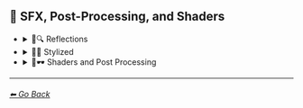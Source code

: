 ## 🌈 SFX, Post-Processing, and Shaders

- <details><summary>🌈🔍 Reflections</summary><p>

    | Keyword        | Example      |
    | ------------- |:-------------:|
    |Ray Tracing Reflections| <img src="https://github.com/willwulfken/MidJourney-Styles-and-Keywords/blob/main/Images/MidJourney%20Styles%20(sphere)/sphere_RayTracingReflections.png?raw=true" width="256" /> | 
    |Lumen Reflections| <img src="https://github.com/willwulfken/MidJourney-Styles-and-Keywords/blob/main/Images/MidJourney%20Styles%20(sphere)/sphere_LumenReflections.png?raw=true" width="256" /> | 
    |Screen Space Reflections| <img src="https://github.com/willwulfken/MidJourney-Styles-and-Keywords/blob/main/Images/MidJourney%20Styles%20(sphere)/sphere_ScreenSpaceReflections.png?raw=true" width="256" /> | 
    |Diffraction Grading| <img src="https://github.com/willwulfken/MidJourney-Styles-and-Keywords/blob/main/Images/MidJourney%20Styles%20(sphere)/sphere_DiffractionGrading.png?raw=true" width="256" /> |

    </p></details>


- <details><summary>🌈💫 Stylized</summary><p>

    | Keyword        | Example      |
    | ------------- |:-------------:|
    |Chromatic Aberration| <img src="https://github.com/willwulfken/MidJourney-Styles-and-Keywords/blob/main/Images/MidJourney%20Styles%20(sphere)/sphere_chromaticaberration.png?raw=true" width="256" /> | 
	|RGB Displacement| <img src="https://github.com/willwulfken/MidJourney-Styles-and-Keywords/blob/main/Images/MidJourney%20Styles%20(sphere)/sphere_RGBDisplacement.png?raw=true" width="256" /> |
    |Anaglyph| <img src="https://github.com/willwulfken/MidJourney-Styles-and-Keywords/blob/main/Images/MidJourney%20Styles%20(sphere)/sphere_Anaglyph.png?raw=true" width="256" /> | 
	|Multiscopy| <img src="https://github.com/willwulfken/MidJourney-Styles-and-Keywords/blob/main/Images/MidJourney%20Styles%20(sphere)/sphere_Multiscopy.png?raw=true" width="256" /> |
	|Autostereoscopy| <img src="https://github.com/willwulfken/MidJourney-Styles-and-Keywords/blob/main/Images/MidJourney%20Styles%20(sphere)/sphere_Autostereoscopy.png?raw=true" width="256" /> |
	|Stereoscopy| <img src="https://github.com/willwulfken/MidJourney-Styles-and-Keywords/blob/main/Images/MidJourney%20Styles%20(sphere)/sphere_Stereoscopy.png?raw=true" width="256" /> |
	|Parallax| <img src="https://github.com/willwulfken/MidJourney-Styles-and-Keywords/blob/main/Images/MidJourney%20Styles%20(sphere)/sphere_Parallax.png?raw=true" width="256" /> |
    |Scan Lines| <img src="https://github.com/willwulfken/MidJourney-Styles-and-Keywords/blob/main/Images/MidJourney%20Styles%20(sphere)/sphere_scanlines.png?raw=true" width="256" /> | 
    |Posterization| <img src="https://github.com/willwulfken/MidJourney-Styles-and-Keywords/blob/main/Images/MidJourney%20Styles%20(sphere)/sphere_posterization.png?raw=true" width="256" /> | 
	|Quantization| <img src="https://github.com/willwulfken/MidJourney-Styles-and-Keywords/blob/main/Images/MidJourney%20Styles%20(sphere)/sphere_Quantization.png?raw=true" width="256" /> |
    |Sobel Operator| <img src="https://github.com/willwulfken/MidJourney-Styles-and-Keywords/blob/main/Images/MidJourney%20Styles%20(sphere)/sphere_Sobeloperator.png?raw=true" width="256" /> | 
    |Edge Detection| <img src="https://github.com/willwulfken/MidJourney-Styles-and-Keywords/blob/main/Images/MidJourney%20Styles%20(sphere)/sphere_edgedetection.png?raw=true" width="256" /> | 
    |Interlaced| <img src="https://github.com/willwulfken/MidJourney-Styles-and-Keywords/blob/main/Images/MidJourney%20Styles%20(sphere)/sphere_interlaced.png?raw=true" width="256" /> | 
    |Moire Patterns| <img src="https://github.com/willwulfken/MidJourney-Styles-and-Keywords/blob/main/Images/MidJourney%20Styles%20(sphere)/sphere_moirepatterns.png?raw=true" width="256" /> |
    |Rounded| <img src="https://github.com/willwulfken/MidJourney-Styles-and-Keywords/blob/main/Images/MidJourney%20Styles%20(sphere)/sphere_Rounded.png?raw=true" width="256" /> |
    |Wavy| <img src="https://github.com/willwulfken/MidJourney-Styles-and-Keywords/blob/main/Images/MidJourney%20Styles%20(sphere)/sphere_Wavy.png?raw=true" width="256" /> |
    |Ripple| <img src="https://github.com/willwulfken/MidJourney-Styles-and-Keywords/blob/main/Images/MidJourney%20Styles%20(sphere)/sphere_Ripple.png?raw=true" width="256" /> |
    |Whirl| <img src="https://github.com/willwulfken/MidJourney-Styles-and-Keywords/blob/main/Images/MidJourney%20Styles%20(sphere)/sphere_Whirl.png?raw=true" width="256" /> |
    |Squiggly| <img src="https://github.com/willwulfken/MidJourney-Styles-and-Keywords/blob/main/Images/MidJourney%20Styles%20(sphere)/sphere_Squiggly.png?raw=true" width="256" /> |
    |Morph| <img src="https://github.com/willwulfken/MidJourney-Styles-and-Keywords/blob/main/Images/MidJourney%20Styles%20(sphere)/sphere_Morph.png?raw=true" width="256" /> |
    |Twisted Rays| <img src="https://github.com/willwulfken/MidJourney-Styles-and-Keywords/blob/main/Images/MidJourney%20Styles%20(sphere)/sphere_TwistedRays.png?raw=true" width="256" /> |
    |Starburst| <img src="https://github.com/willwulfken/MidJourney-Styles-and-Keywords/blob/main/Images/MidJourney%20Styles%20(sphere)/sphere_Starburst.png?raw=true" width="256" /> |
    |Emboss| <img src="https://github.com/willwulfken/MidJourney-Styles-and-Keywords/blob/main/Images/MidJourney%20Styles%20(sphere)/sphere_Emboss.png?raw=true" width="256" /> |
    |Blobby| <img src="https://github.com/willwulfken/MidJourney-Styles-and-Keywords/blob/main/Images/MidJourney%20Styles%20(sphere)/sphere_Blobby.png?raw=true" width="256" /> |
    |Blobs| <img src="https://github.com/willwulfken/MidJourney-Styles-and-Keywords/blob/main/Images/MidJourney%20Styles%20(sphere)/sphere_Blobs.png?raw=true" width="256" /> |
    |Cracks| <img src="https://github.com/willwulfken/MidJourney-Styles-and-Keywords/blob/main/Images/MidJourney%20Styles%20(sphere)/sphere_Cracks.png?raw=true" width="256" /> |
    |Textured| <img src="https://github.com/willwulfken/MidJourney-Styles-and-Keywords/blob/main/Images/MidJourney%20Styles%20(sphere)/sphere_Textured.png?raw=true" width="256" /> |
    |Convolution Matrix| <img src="https://github.com/willwulfken/MidJourney-Styles-and-Keywords/blob/main/Images/MidJourney%20Styles%20(sphere)/sphere_ConvolutionMatrix.png?raw=true" width="256" /> |
    |Dilate| <img src="https://github.com/willwulfken/MidJourney-Styles-and-Keywords/blob/main/Images/MidJourney%20Styles%20(sphere)/sphere_Dilate.png?raw=true" width="256" /> |
    |Erode| <img src="https://github.com/willwulfken/MidJourney-Styles-and-Keywords/blob/main/Images/MidJourney%20Styles%20(sphere)/sphere_Erode.png?raw=true" width="256" /> |
    |Dirty| <img src="https://github.com/willwulfken/MidJourney-Styles-and-Keywords/blob/main/Images/MidJourney%20Styles%20(sphere)/sphere_dirty.png?raw=true" width="256" /> | 
    |With Imperfections| <img src="https://github.com/willwulfken/MidJourney-Styles-and-Keywords/blob/main/Images/MidJourney%20Styles%20(sphere)/sphere_withimperfections.png?raw=true" width="256" /> | 
    |Distortion| <img src="https://github.com/willwulfken/MidJourney-Styles-and-Keywords/blob/main/Images/MidJourney%20Styles%20(sphere)/sphere_distortion.png?raw=true" width="256" /> | 
    |Lenticular| <img src="https://github.com/willwulfken/MidJourney-Styles-and-Keywords/blob/main/Images/MidJourney%20Styles%20(sphere)/sphere_Lenticular.png?raw=true" width="256" /> |
	|Cropped| <img src="https://github.com/willwulfken/MidJourney-Styles-and-Keywords/blob/main/Images/MidJourney%20Styles%20(sphere)/sphere_Cropped.png?raw=true" width="256" /> |


    </p></details>


- <details><summary>🌈🕶 Shaders and Post Processing</summary><p>

    | Keyword        | Example      |
    | ------------- |:-------------:|
    |Ray Traced| <img src="https://github.com/willwulfken/MidJourney-Styles-and-Keywords/blob/main/Images/MidJourney%20Styles%20(sphere)/sphere_RayTraced.png?raw=true" width="256" /> | 
    |Ray Tracing Ambient Occlusion| <img src="https://github.com/willwulfken/MidJourney-Styles-and-Keywords/blob/main/Images/MidJourney%20Styles%20(sphere)/sphere_RayTracingAmbientOcclusion.png?raw=true" width="256" /> | 
    |Anti-Aliasing| <img src="https://github.com/willwulfken/MidJourney-Styles-and-Keywords/blob/main/Images/MidJourney%20Styles%20(sphere)/sphere_Anti-aliasing.png?raw=true" width="256" /> | 
    |Shaders| <img src="https://github.com/willwulfken/MidJourney-Styles-and-Keywords/blob/main/Images/MidJourney%20Styles%20(sphere)/sphere_shaders.png?raw=true" width="256" /> | 
	|OpenGL-Shaders| <img src="https://github.com/willwulfken/MidJourney-Styles-and-Keywords/blob/main/Images/MidJourney%20Styles%20(sphere)/sphere_OpenGL-Shaders.png?raw=true" width="256" /> |
	|GLSL-Shaders| <img src="https://github.com/willwulfken/MidJourney-Styles-and-Keywords/blob/main/Images/MidJourney%20Styles%20(sphere)/sphere_GLSL-Shaders.png?raw=true" width="256" /> |
    |Post Processing| <img src="https://github.com/willwulfken/MidJourney-Styles-and-Keywords/blob/main/Images/MidJourney%20Styles%20(sphere)/sphere_postprocessing.png?raw=true" width="256" /> |
    |Post-Production| <img src="https://github.com/willwulfken/MidJourney-Styles-and-Keywords/blob/main/Images/MidJourney%20Styles%20(sphere)/sphere_Post-Production.png?raw=true" width="256" /> | 
    |Cel Shading| <img src="https://github.com/willwulfken/MidJourney-Styles-and-Keywords/blob/main/Images/MidJourney%20Styles%20(sphere)/sphere_celshading.png?raw=true" width="256" /> | 
    |Tone Mapping| <img src="https://github.com/willwulfken/MidJourney-Styles-and-Keywords/blob/main/Images/MidJourney%20Styles%20(sphere)/sphere_Tonemapping.png?raw=true" width="256" /> | 
    |CGI| <img src="https://github.com/willwulfken/MidJourney-Styles-and-Keywords/blob/main/Images/MidJourney%20Styles%20(sphere)/sphere_CGI.png?raw=true" width="256" /> |
    |VFX| <img src="https://github.com/willwulfken/MidJourney-Styles-and-Keywords/blob/main/Images/MidJourney%20Styles%20(sphere)/sphere_VFX.png?raw=true" width="256" /> |
    |SFX| <img src="https://github.com/willwulfken/MidJourney-Styles-and-Keywords/blob/main/Images/MidJourney%20Styles%20(sphere)/sphere_SFX.png?raw=true" width="256" /> |
    </p></details>


---
###### [⬅ Go Back](https://github.com/willwulfken/MidJourney-Styles-and-Keywords/blob/main/README.md)